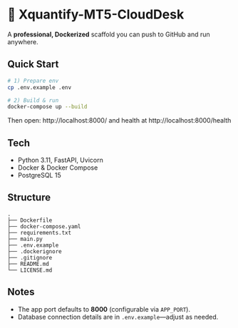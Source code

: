 # 🚀 Xquantify-MT5-CloudDesk

A **professional, Dockerized** scaffold you can push to GitHub and run anywhere.

## Quick Start

```bash
# 1) Prepare env
cp .env.example .env

# 2) Build & run
docker-compose up --build
```

Then open: http://localhost:8000/ and health at http://localhost:8000/health

## Tech
- Python 3.11, FastAPI, Uvicorn
- Docker & Docker Compose
- PostgreSQL 15

## Structure
```
.
├── Dockerfile
├── docker-compose.yaml
├── requirements.txt
├── main.py
├── .env.example
├── .dockerignore
├── .gitignore
├── README.md
└── LICENSE.md
```

## Notes
- The app port defaults to **8000** (configurable via `APP_PORT`).
- Database connection details are in `.env.example`—adjust as needed.